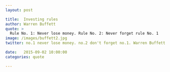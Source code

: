 ```yaml
---
layout: post

title:  Investing rules
author: Warren Buffett
quote: >
  Rule No. 1: Never lose money. Rule No. 2: Never forget rule No. 1
image: /images/buffett2.jpg
twitter: no.1 never lose money. no.2 don't forget no.1. Warren Buffett http://quotes.stockflare.com/ https://pbs.twimg.com/media/BroaE5hIcAAiufe.jpg

date:   2015-09-02 10:00:00
categories: quote

---
```


